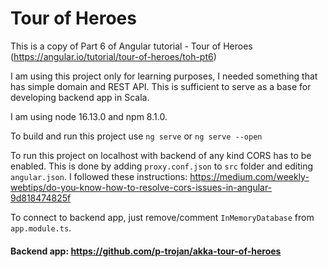 # Tour of Heroes

This is a copy of Part 6 of Angular tutorial - Tour of Heroes (https://angular.io/tutorial/tour-of-heroes/toh-pt6)

I am using this project only for learning purposes, I needed something that has simple domain and REST API. This is sufficient to serve as a base for developing backend app in Scala.

I am using node 16.13.0 and npm 8.1.0. 

To build and run this project use `ng serve` or `ng serve --open`

To run this project on localhost with backend of any kind CORS has to be enabled.
This is done by adding `proxy.conf.json` to `src` folder and editing `angular.json`. I followed these instructions: https://medium.com/weekly-webtips/do-you-know-how-to-resolve-cors-issues-in-angular-9d818474825f

To connect to backend app, just remove/comment `InMemoryDatabase` from `app.module.ts`. 


#### Backend app: https://github.com/p-trojan/akka-tour-of-heroes